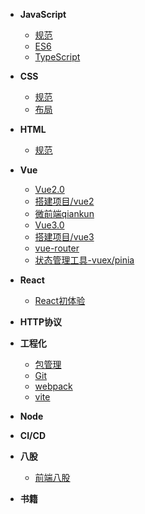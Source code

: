 - **JavaScript**
  - [规范](JavaScript/jsRules.md)
  - [ES6](JavaScript/es6.md)
  - [TypeScript](JavaScript/TypeScript.md)

- **CSS**
  - [规范](CSS/cssRules.md)
  - [布局](CSS/layout.md)

- **HTML**
  - [规范](HTML/HTMLRules.md)

- **Vue**
   - [Vue2.0](Vue/vue2.md)
   - [搭建项目/vue2](Vue/project2.md)
   - [微前端qiankun](Vue/qiankun.md)
   - [Vue3.0](Vue/vue3.md)
   - [搭建项目/vue3](Vue/project3.md)
   - [vue-router](Vue/vueRouter.md)
   - [状态管理工具-vuex/pinia](Vue/stateTools.md)

- **React**
   - [React初体验](React/react.md)
  
- **HTTP协议**


- **工程化**
  - [包管理](module/package.md)
  - [Git](module/git.md)
  - [webpack](module/webpack.md)
  - [vite](module/vite.md)

- **Node**

- **CI/CD**

- **八股**
    - [前端八股](Interview/index.md)
- **书籍**


  